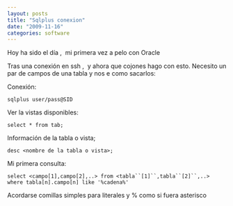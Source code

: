 ```yaml
---
layout: posts
title: "Sqlplus conexion"
date: "2009-11-16"
categories: software
---
```


Hoy ha sido el día ,  mi primera vez a pelo con Oracle

Tras una conexión en ssh ,  y ahora que cojones hago con esto. Necesito un par de campos de una tabla y nos e como sacarlos:

Conexión:

`sqlplus user/pass@SID`

Ver la vistas disponibles:

`select * from tab;`

Información de la tabla o vista;

`desc <nombre de la tabla o vista>;`

Mi primera consulta:

`select <campo[1],campo[2],..> from <tabla``[1]``,tabla``[2]``,..> where tabla[n].campo[n] like '%cadena%'`

Acordarse comillas simples para literales y % como si fuera asterisco
